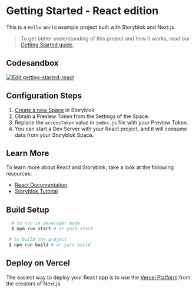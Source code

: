 # Getting Started - React edition

This is a `Hello World` example project built with Storyblok and Next.js.

> To get better understanding of this project and how it works, read our [Getting Started guide](https://www.storyblok.com/docs/guide/getting-started/?utm_source=github.com&utm_medium=readme&utm_campaign=getting-started).

## Codesandbox

[![Edit getting-started-react](https://codesandbox.io/static/img/play-codesandbox.svg)](#)

## Configuration Steps

1. [Create a new Space](https://app.storyblok.com/#!/me/spaces/new) in Storyblok
2. Obtain a Preview Token from the Settings of the Space.
3. Replace the `accessToken` value in `index.js` file with your Preview Token.
4. You can start a Dev Server with your React project, and it will consume data from your Storyblok Space.

## Learn More

To learn more about React and Storyblok, take a look at the following resources:

- [React Documentation](https://reactjs.org/docs/getting-started.html) 
- [Storyblok Tutorial](https://www.storyblok.com/tp/add-a-headless-cms-to-react-in-5-minutes)

## Build Setup

```sh
  # to run in developer mode
  $ npm run start # or yarn start
 ```

 ```sh
  # to build the project
  $ npm run build # or yarn build
 ```

## Deploy on Vercel

The easiest way to deploy your React app is to use the [Vercel Platform](https://vercel.com/import) from the creators of Next.js.
